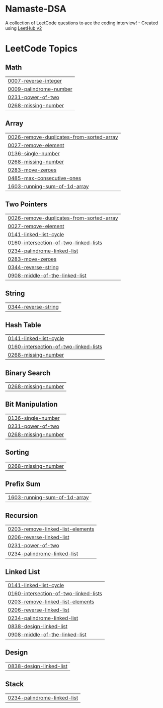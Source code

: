 # Namaste-DSA
A collection of LeetCode questions to ace the coding interview! - Created using [LeetHub v2](https://github.com/arunbhardwaj/LeetHub-2.0)

<!---LeetCode Topics Start-->
# LeetCode Topics
## Math
|  |
| ------- |
| [0007-reverse-integer](https://github.com/Arbazkhanark/Namaste-DSA/tree/master/0007-reverse-integer) |
| [0009-palindrome-number](https://github.com/Arbazkhanark/Namaste-DSA/tree/master/0009-palindrome-number) |
| [0231-power-of-two](https://github.com/Arbazkhanark/Namaste-DSA/tree/master/0231-power-of-two) |
| [0268-missing-number](https://github.com/Arbazkhanark/Namaste-DSA/tree/master/0268-missing-number) |
## Array
|  |
| ------- |
| [0026-remove-duplicates-from-sorted-array](https://github.com/Arbazkhanark/Namaste-DSA/tree/master/0026-remove-duplicates-from-sorted-array) |
| [0027-remove-element](https://github.com/Arbazkhanark/Namaste-DSA/tree/master/0027-remove-element) |
| [0136-single-number](https://github.com/Arbazkhanark/Namaste-DSA/tree/master/0136-single-number) |
| [0268-missing-number](https://github.com/Arbazkhanark/Namaste-DSA/tree/master/0268-missing-number) |
| [0283-move-zeroes](https://github.com/Arbazkhanark/Namaste-DSA/tree/master/0283-move-zeroes) |
| [0485-max-consecutive-ones](https://github.com/Arbazkhanark/Namaste-DSA/tree/master/0485-max-consecutive-ones) |
| [1603-running-sum-of-1d-array](https://github.com/Arbazkhanark/Namaste-DSA/tree/master/1603-running-sum-of-1d-array) |
## Two Pointers
|  |
| ------- |
| [0026-remove-duplicates-from-sorted-array](https://github.com/Arbazkhanark/Namaste-DSA/tree/master/0026-remove-duplicates-from-sorted-array) |
| [0027-remove-element](https://github.com/Arbazkhanark/Namaste-DSA/tree/master/0027-remove-element) |
| [0141-linked-list-cycle](https://github.com/Arbazkhanark/Namaste-DSA/tree/master/0141-linked-list-cycle) |
| [0160-intersection-of-two-linked-lists](https://github.com/Arbazkhanark/Namaste-DSA/tree/master/0160-intersection-of-two-linked-lists) |
| [0234-palindrome-linked-list](https://github.com/Arbazkhanark/Namaste-DSA/tree/master/0234-palindrome-linked-list) |
| [0283-move-zeroes](https://github.com/Arbazkhanark/Namaste-DSA/tree/master/0283-move-zeroes) |
| [0344-reverse-string](https://github.com/Arbazkhanark/Namaste-DSA/tree/master/0344-reverse-string) |
| [0908-middle-of-the-linked-list](https://github.com/Arbazkhanark/Namaste-DSA/tree/master/0908-middle-of-the-linked-list) |
## String
|  |
| ------- |
| [0344-reverse-string](https://github.com/Arbazkhanark/Namaste-DSA/tree/master/0344-reverse-string) |
## Hash Table
|  |
| ------- |
| [0141-linked-list-cycle](https://github.com/Arbazkhanark/Namaste-DSA/tree/master/0141-linked-list-cycle) |
| [0160-intersection-of-two-linked-lists](https://github.com/Arbazkhanark/Namaste-DSA/tree/master/0160-intersection-of-two-linked-lists) |
| [0268-missing-number](https://github.com/Arbazkhanark/Namaste-DSA/tree/master/0268-missing-number) |
## Binary Search
|  |
| ------- |
| [0268-missing-number](https://github.com/Arbazkhanark/Namaste-DSA/tree/master/0268-missing-number) |
## Bit Manipulation
|  |
| ------- |
| [0136-single-number](https://github.com/Arbazkhanark/Namaste-DSA/tree/master/0136-single-number) |
| [0231-power-of-two](https://github.com/Arbazkhanark/Namaste-DSA/tree/master/0231-power-of-two) |
| [0268-missing-number](https://github.com/Arbazkhanark/Namaste-DSA/tree/master/0268-missing-number) |
## Sorting
|  |
| ------- |
| [0268-missing-number](https://github.com/Arbazkhanark/Namaste-DSA/tree/master/0268-missing-number) |
## Prefix Sum
|  |
| ------- |
| [1603-running-sum-of-1d-array](https://github.com/Arbazkhanark/Namaste-DSA/tree/master/1603-running-sum-of-1d-array) |
## Recursion
|  |
| ------- |
| [0203-remove-linked-list-elements](https://github.com/Arbazkhanark/Namaste-DSA/tree/master/0203-remove-linked-list-elements) |
| [0206-reverse-linked-list](https://github.com/Arbazkhanark/Namaste-DSA/tree/master/0206-reverse-linked-list) |
| [0231-power-of-two](https://github.com/Arbazkhanark/Namaste-DSA/tree/master/0231-power-of-two) |
| [0234-palindrome-linked-list](https://github.com/Arbazkhanark/Namaste-DSA/tree/master/0234-palindrome-linked-list) |
## Linked List
|  |
| ------- |
| [0141-linked-list-cycle](https://github.com/Arbazkhanark/Namaste-DSA/tree/master/0141-linked-list-cycle) |
| [0160-intersection-of-two-linked-lists](https://github.com/Arbazkhanark/Namaste-DSA/tree/master/0160-intersection-of-two-linked-lists) |
| [0203-remove-linked-list-elements](https://github.com/Arbazkhanark/Namaste-DSA/tree/master/0203-remove-linked-list-elements) |
| [0206-reverse-linked-list](https://github.com/Arbazkhanark/Namaste-DSA/tree/master/0206-reverse-linked-list) |
| [0234-palindrome-linked-list](https://github.com/Arbazkhanark/Namaste-DSA/tree/master/0234-palindrome-linked-list) |
| [0838-design-linked-list](https://github.com/Arbazkhanark/Namaste-DSA/tree/master/0838-design-linked-list) |
| [0908-middle-of-the-linked-list](https://github.com/Arbazkhanark/Namaste-DSA/tree/master/0908-middle-of-the-linked-list) |
## Design
|  |
| ------- |
| [0838-design-linked-list](https://github.com/Arbazkhanark/Namaste-DSA/tree/master/0838-design-linked-list) |
## Stack
|  |
| ------- |
| [0234-palindrome-linked-list](https://github.com/Arbazkhanark/Namaste-DSA/tree/master/0234-palindrome-linked-list) |
<!---LeetCode Topics End-->